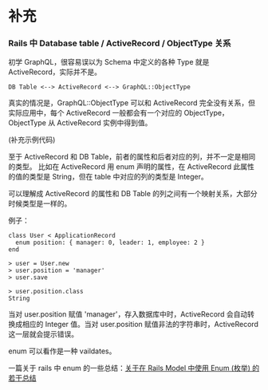 # 补充

### Rails 中 Database table / ActiveRecord / ObjectType 关系

初学 GraphQL，很容易误以为 Schema 中定义的各种 Type 就是 ActiveRecord，实际并不是。

    DB Table <--> ActiveRecord <--> GraphQL::ObjectType

真实的情况是，GraphQL::ObjectType 可以和 ActiveRecord 完全没有关系，但实际应用中，每个 ActiveRecord 一般都会有一个对应的 ObjectType，ObjectType 从 ActiveRecord 实例中得到值。

(补充示例代码)

至于 ActiveRecord 和 DB Table，前者的属性和后者对应的列，并不一定是相同的类型。 比如在 ActiveRecord 用 enum 声明的属性，在 ActiveRecord 此属性的值的类型是 String，但在 table 中对应的列的类型是 Integer。

可以理解成 ActiveRecord 的属性和 DB Table 的列之间有一个映射关系，大部分时候类型是一样的。

例子：

    class User < ApplicationRecord
      enum position: { manager: 0, leader: 1, employee: 2 }
    end

    > user = User.new
    > user.position = 'manager'
    > user.save

    > user.position.class
    String

当对 user.position 赋值 'manager'，存入数据库中时，ActiveRecord 会自动转换成相应的 Integer 值。当对 user.position 赋值非法的字符串时，ActiveRecord 这一层就会提示错误。

enum 可以看作是一种 vaildates。

一篇关于 rails 中 enum 的一些总结：[关于在 Rails Model 中使用 Enum (枚举) 的若干总结](https://ruby-china.org/topics/28654)
